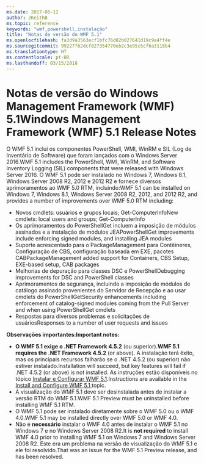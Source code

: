 ```yaml
---
ms.date: 2017-06-12
author: JKeithB
ms.topic: reference
keywords: "wmf,powershell,instalação"
title: "Notas de versão do WMF 5.1"
ms.openlocfilehash: fa3d9a3563ecf1bfc76d82b027641d19c9a4ff4e
ms.sourcegitcommit: 99227f62dcf827354770eb2c3e95c5cf6a3118b4
ms.translationtype: HT
ms.contentlocale: pt-BR
ms.lasthandoff: 03/15/2018
---
```

# <a name="windows-management-framework-wmf-51-release-notes"></a><span data-ttu-id="69342-103">Notas de versão do Windows Management Framework (WMF) 5.1</span><span class="sxs-lookup"><span data-stu-id="69342-103">Windows Management Framework (WMF) 5.1 Release Notes</span></span> #

<span data-ttu-id="69342-104">O WMF 5.1 inclui os componentes PowerShell, WMI, WinRM e SIL (Log de Inventário de Software) que foram lançados com o Windows Server 2016.</span><span class="sxs-lookup"><span data-stu-id="69342-104">WMF 5.1 includes the PowerShell, WMI, WinRM, and Software Inventory Logging (SIL) components that were released with Windows Server 2016.</span></span>
<span data-ttu-id="69342-105">O WMF 5.1 pode ser instalado no Windows 7, Windows 8.1, Windows Server 2008 R2, 2012 e 2012 R2 e fornece diversos aprimoramentos ao WMF 5.0 RTM, incluindo:</span><span class="sxs-lookup"><span data-stu-id="69342-105">WMF 5.1 can be installed on Windows 7, Windows 8.1, Windows Server 2008 R2, 2012, and 2012 R2, and provides a number of improvements over WMF 5.0 RTM including:</span></span>

- <span data-ttu-id="69342-106">Novos cmdlets: usuários e grupos locais; Get-ComputerInfo</span><span class="sxs-lookup"><span data-stu-id="69342-106">New cmdlets: local users and groups; Get-ComputerInfo</span></span>
- <span data-ttu-id="69342-107">Os aprimoramentos do PowerShellGet incluem a imposição de módulos assinados e a instalação de módulos JEA</span><span class="sxs-lookup"><span data-stu-id="69342-107">PowerShellGet improvements include enforcing signed modules, and installing JEA modules</span></span>
- <span data-ttu-id="69342-108">Suporte acrescentado para o PackageManagement para Contêineres, Configuração de CBS, configuração baseada em EXE, pacotes CAB</span><span class="sxs-lookup"><span data-stu-id="69342-108">PackageManagement added support for Containers, CBS Setup, EXE-based setup, CAB packages</span></span>
- <span data-ttu-id="69342-109">Melhorias de depuração para classes DSC e PowerShell</span><span class="sxs-lookup"><span data-stu-id="69342-109">Debugging improvements for DSC and PowerShell classes</span></span>
- <span data-ttu-id="69342-110">Aprimoramentos de segurança, incluindo a imposição de módulos de catálogo assinado provenientes do Servidor de Recepção e ao usar cmdlets do PowerShellGet</span><span class="sxs-lookup"><span data-stu-id="69342-110">Security enhancements including enforcement of catalog-signed modules coming from the Pull Server and when using PowerShellGet cmdlets</span></span>
- <span data-ttu-id="69342-111">Respostas para diversos problemas e solicitações de usuários</span><span class="sxs-lookup"><span data-stu-id="69342-111">Responses to a number of user requests and issues</span></span>

<span data-ttu-id="69342-112">**Observações importantes:**</span><span class="sxs-lookup"><span data-stu-id="69342-112">**Important notes:**</span></span>

- <span data-ttu-id="69342-113">**O WMF 5.1 exige o .NET Framework 4.5.2** (ou superior).</span><span class="sxs-lookup"><span data-stu-id="69342-113">**WMF 5.1 requires the .NET Framework 4.5.2** (or above).</span></span> <span data-ttu-id="69342-114">A instalação terá êxito, mas os principais recursos falharão se o .NET 4.5.2 (ou superior) não estiver instalado.</span><span class="sxs-lookup"><span data-stu-id="69342-114">Installation will succeed, but key features will fail if .NET 4.5.2 (or above) is not installed.</span></span> <span data-ttu-id="69342-115">As instruções estão disponíveis no tópico [Instalar e Configurar WMF 5.1](https://msdn.microsoft.com/powershell/wmf/5.1/install-configure).</span><span class="sxs-lookup"><span data-stu-id="69342-115">Instructions are available in the [Install and Configure WMF 5.1 ](https://msdn.microsoft.com/powershell/wmf/5.1/install-configure) topic.</span></span>
- <span data-ttu-id="69342-116">A visualização do WMF 5.1 deve ser desinstalada antes de instalar a versão RTM do WMF 5.1.</span><span class="sxs-lookup"><span data-stu-id="69342-116">WMF 5.1 Preview must be uninstalled before installing WMF 5.1 RTM.</span></span>
- <span data-ttu-id="69342-117">O WMF 5.1 pode ser instalado diretamente sobre o WMF 5.0 ou o WMF 4.0.</span><span class="sxs-lookup"><span data-stu-id="69342-117">WMF 5.1 may be installed directly over WMF 5.0 or WMF 4.0.</span></span>
- <span data-ttu-id="69342-118">Não é __necessário__ instalar o WMF 4.0 antes de instalar o WMF 5.1 no Windows 7 e no Windows Server 2008 R2.</span><span class="sxs-lookup"><span data-stu-id="69342-118">It is __not required__ to install WMF 4.0 prior to installing WMF 5.1 on Windows 7 and Windows Server 2008 R2.</span></span> <span data-ttu-id="69342-119">Este era um problema na versão de visualização do WMF 5.1 e ele foi resolvido.</span><span class="sxs-lookup"><span data-stu-id="69342-119">That was an issue for the WMF 5.1 Preview release, and has been resolved.</span></span>  


